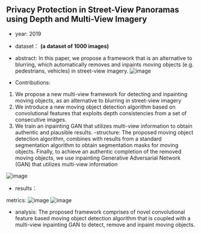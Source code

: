 ## Privacy Protection in Street-View Panoramas using Depth and Multi-View Imagery

- year: 2019

- dataset：  **(a dataset of 1000 images)**  

- abstract: In this paper, we propose a framework that is an alternative to blurring, which automatically removes and inpaints moving objects (e.g. pedestrians, vehicles) in street-view imagery.
![image](https://github.com/VLISLAB/360-DL-Survey/blob/main/Images/PPSVDabstract.png)

- Contributions:
1) We propose a new multi-view framework for detecting and inpainting moving objects, as an alternative to
blurring in street-view imagery
2) We introduce a new moving object detection algorithm based on convolutional features that exploits depth consistencies from a set of consecutive images.
3) We train an inpainting GAN that utilizes multi-view information to obtain authentic and plausible results.
-structure: The proposed moving object detection algorithm, combines with results from a standard segmentation algorithm to obtain segmentation masks for moving objects.  Finally, to achieve an authentic completion of the removed moving objects, we use inpainting Generative Adversarial Network (GAN) that utilizes multi-view information

![image](https://github.com/VLISLAB/360-DL-Survey/blob/main/Images/PPSVstructure.png)

- results：

metrics: 
![image](https://github.com/VLISLAB/360-DL-Survey/blob/main/Images/PPSVresult.png)
![image](https://github.com/VLISLAB/360-DL-Survey/blob/main/Images/PPSVresult1.png)

- analysis:  The proposed framework comprises of novel convolutional feature based moving object detection algorithm that is coupled with a multi-view inpainting GAN to detect, remove and inpaint moving objects.
